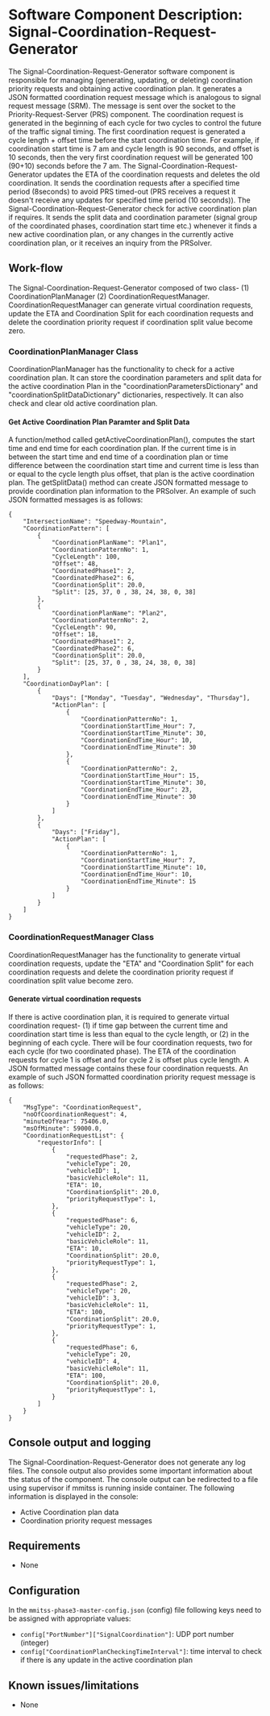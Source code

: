 # Software Component Description: Signal-Coordination-Request-Generator
The Signal-Coordination-Request-Generator software component is responsible for managing (generating, updating, or deleting) coordination priority requests and obtaining active coordination plan. It generates a JSON formatted coordination request message which is analogous to signal request message (SRM). The message is sent over the socket to the Priority-Request-Server (PRS) component. The coordination request is generated in the beginning of each cycle for two cycles to control the future of the traffic signal timing. The first coordination request is generated a cycle length + offset time before the start coordination time. For example, if coordination start time is 7 am and cycle length is 90 seconds, and offset is 10 seconds, then the very first coordination request will be generated 100 (90+10) seconds before the 7 am. The Signal-Coordination-Request-Generator updates the ETA of the coordination requests and deletes the old coordination. It sends the coordination requests after a specified time period (8seconds) to avoid PRS timed-out (PRS receives a request it doesn't receive any updates for specified time period (10 seconds)). The Signal-Coordination-Request-Generator check for active coordination plan if requires. It sends the split data and coordination parameter (signal group of the coordinated phases, coordination start time etc.) whenever it finds a new active coordination plan, or any changes in the currently active coordination plan, or it receives an inquiry from the PRSolver.

## Work-flow
The Signal-Coordination-Request-Generator composed of two class- (1) CoordinationPlanManager (2) CoordinationRequestManager. CoordinationRequestManager can generate virtual coordination requests, update the ETA and Coordination Split for each coordination requests and delete the coordination priority request if coordination split value become zero.

### CoordinationPlanManager Class
CoordinationPlanManager has the functionality to check for a active coordination plan. It can store the coordination parameters and split data for the active coordination Plan in the "coordinationParametersDictionary" and "coordinationSplitDataDictionary" dictionaries, respectively. It can also check and clear old active coordination plan.

#### Get Active Coordination Plan Paramter and Split Data
A function/method called getActiveCoordinationPlan(), computes the start time and end time for each coordination plan. If the current time is in between the start time and end time of a coordination plan or time difference between the coordination start time and current time is less than or equal to the cycle length plus offset, that plan is the active coordination plan. The getSplitData() method can create JSON formatted message to provide coordination plan information to the PRSolver. An example of such JSON formatted messages is as follows:
```
{
    "IntersectionName": "Speedway-Mountain",
    "CoordinationPattern": [
        {
            "CoordinationPlanName": "Plan1",
            "CoordinationPatternNo": 1,
            "CycleLength": 100,
            "Offset": 48,
            "CoordinatedPhase1": 2,
            "CoordinatedPhase2": 6,
            "CoordinationSplit": 20.0,
            "Split": [25, 37, 0 , 38, 24, 38, 0, 38]
        },
        {
            "CoordinationPlanName": "Plan2",
            "CoordinationPatternNo": 2,
            "CycleLength": 90,
            "Offset": 18,
            "CoordinatedPhase1": 2,
            "CoordinatedPhase2": 6,
            "CoordinationSplit": 20.0,
            "Split": [25, 37, 0 , 38, 24, 38, 0, 38]
        }
    ],
    "CoordinationDayPlan": [
        {
            "Days": ["Monday", "Tuesday", "Wednesday", "Thursday"],
            "ActionPlan": [
                {
                    "CoordinationPatternNo": 1,
                    "CoordinationStartTime_Hour": 7,
                    "CoordinationStartTime_Minute": 30,
                    "CoordinationEndTime_Hour": 10,
                    "CoordinationEndTime_Minute": 30
                },
                {
                    "CoordinationPatternNo": 2,
                    "CoordinationStartTime_Hour": 15,
                    "CoordinationStartTime_Minute": 30,
                    "CoordinationEndTime_Hour": 23,
                    "CoordinationEndTime_Minute": 30
                }
            ]
        },
        {
            "Days": ["Friday"],
            "ActionPlan": [
                {
                    "CoordinationPatternNo": 1,
                    "CoordinationStartTime_Hour": 7,
                    "CoordinationStartTime_Minute": 10,
                    "CoordinationEndTime_Hour": 10,
                    "CoordinationEndTime_Minute": 15
                }
            ]
        }       
    ]
}
```
### CoordinationRequestManager Class
CoordinationRequestManager has the functionality to generate virtual coordination requests, update the "ETA" and "Coordination Split" for each coordination requests and delete the coordination priority request if coordination split value become zero.

#### Generate virtual coordination requests
If there is active coordination plan, it is required to generate virtual coordination request- (1) if time gap between the current time and coordination start time is less than equal to the cycle length, or (2) in the beginning of each cycle. There will be four coordination requests, two for each cycle (for two coordinated phase). The ETA of the coordination requests for cycle 1 is offset and for cycle 2 is offset plus cycle length. A JSON formatted message contains these four coordination requests. An example of such JSON formatted coordination priority request message is as follows:
```
{
    "MsgType": "CoordinationRequest",
    "noOfCoordinationRequest": 4,
    "minuteOfYear": 75406.0,
    "msOfMinute": 59000.0,
    "CoordinationRequestList": {
        "requestorInfo": [
            {
                "requestedPhase": 2,
                "vehicleType": 20,
                "vehicleID": 1,
                "basicVehicleRole": 11,
                "ETA": 10,
                "CoordinationSplit": 20.0,
                "priorityRequestType": 1,
            },
            {
                "requestedPhase": 6,
                "vehicleType": 20,
                "vehicleID": 2,
                "basicVehicleRole": 11,
                "ETA": 10,
                "CoordinationSplit": 20.0,
                "priorityRequestType": 1,
            },
            {
                "requestedPhase": 2,
                "vehicleType": 20,
                "vehicleID": 3,
                "basicVehicleRole": 11,
                "ETA": 100,
                "CoordinationSplit": 20.0,
                "priorityRequestType": 1,
            },
            {
                "requestedPhase": 6,
                "vehicleType": 20,
                "vehicleID": 4,
                "basicVehicleRole": 11,
                "ETA": 100,
                "CoordinationSplit": 20.0,
                "priorityRequestType": 1,
            }
        ]
    }
}
```
## Console output and logging
The Signal-Coordination-Request-Generator does not generate any log files. The console output also provides some important information about the status of the component. The console output can be redirected to a file using supervisor if mmitss is running inside container. The following information is displayed in the console:
- Active Coordination plan data
- Coordination priority request messages

## Requirements
- None

## Configuration
In the `mmitss-phase3-master-config.json` (config) file following keys need to be assigned with appropriate values:
- `config["PortNumber"]["SignalCoordination"]`:  UDP port number (integer) 
- `config["CoordinationPlanCheckingTimeInterval"]`: time interval to check if there is any update in the active coordination plan

## Known issues/limitations
- None

